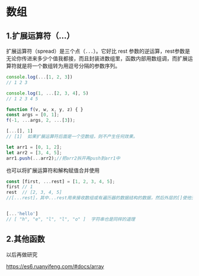# 数组

## 1.扩展运算符（...）

扩展运算符（spread）是三个点（`...`）。它好比 rest 参数的逆运算，rest参数是无论你传进来多少个值我都接，而且封装进数组里，函数内部用数组调，而扩展运算符就是将一个数组转为用逗号分隔的参数序列。

```javascript
console.log(...[1, 2, 3])
// 1 2 3

console.log(1, ...[2, 3, 4], 5)
// 1 2 3 4 5

function f(v, w, x, y, z) { }
const args = [0, 1];
f(-1, ...args, 2, ...[3]);

[...[], 1]
// [1]  如果扩展运算符后面是一个空数组，则不产生任何效果。

let arr1 = [0, 1, 2];
let arr2 = [3, 4, 5];
arr1.push(...arr2);//把arr2拆开再push到arr1中
```

也可以将扩展运算符和解构赋值合并使用

```javascript
const [first, ...rest] = [1, 2, 3, 4, 5];
first // 1
rest  // [2, 3, 4, 5]
//[...rest]，其中...rest用来接收数组或有遍历器的数据结构的数据，然后外层的[]使他变成一个新的数组（个人理解）


[...'hello']
// [ "h", "e", "l", "l", "o" ]  字符串也是同样的道理
```

## 2.其他函数

以后再做研究

https://es6.ruanyifeng.com/#docs/array

